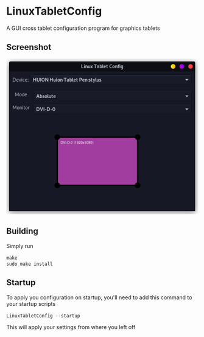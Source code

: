# LinuxTabletConfig
A GUI cross tablet configuration program for graphics tablets 

## Screenshot
![LinuxTabletConfig](https://raw.githubusercontent.com/BenJilks/LinuxTabletConfig/master/Screenshots/v1.png)

## Building
Simply run

	make
	sudo make install

## Startup
To apply you configuration on startup, you'll need to add this command to your startup scripts

	LinuxTabletConfig --startup

This will apply your settings from where you left off
